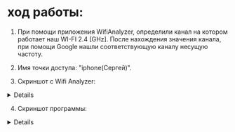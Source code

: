 # ход работы:

1. При помощи приложения  WifiAnalyzer, определили канал на котором работает наш WI-FI  2.4 [GHz]. После нахождения значения канала, при помощи Google нашли соответствующую каналу несущую частоту.

2. Имя точки доступа: "iphone(Сергей)".

3. Скриншот с Wifi Analyzer:
<details>
  <img src = "https://github.com/TheMightyOoze147/PlutoSDR_practise/blob/main/third_party/Spectre_Task_1/Freq%20200.0%20%5BHz%5D%20--%20fixed.png">
</details>

4. Скриншот программы:
<details>
  <img src = "https://github.com/TheMightyOoze147/PlutoSDR_practise/blob/main/third_party/Spectre_Task_1/Freq%20200.0%20%5BHz%5D%20--%20fixed.png">
</details>